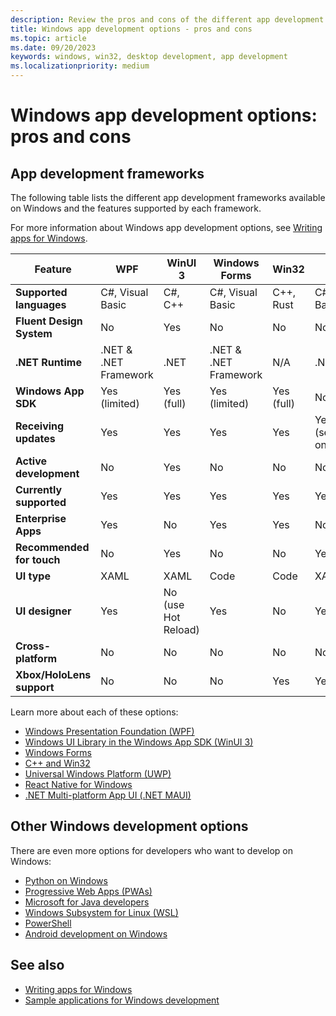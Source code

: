 ```yaml
---
description: Review the pros and cons of the different app development options available on Windows.
title: Windows app development options - pros and cons
ms.topic: article
ms.date: 09/20/2023
keywords: windows, win32, desktop development, app development
ms.localizationpriority: medium
---
```


# Windows app development options: pros and cons

## App development frameworks

The following table lists the different app development frameworks available on Windows and the features supported by each framework.

For more information about Windows app development options, see [Writing apps for Windows](index.md).

| Feature | WPF | WinUI 3 | Windows Forms | Win32 | UWP | React Native | .NET MAUI |
| --- | --- | --- | --- | --- | --- | --- | --- |
| **Supported languages** | C#, Visual Basic | C#, C++ | C#, Visual Basic | C++, Rust | C#, C++, Visual Basic | JavaScript, TypeScript | C# |
| **Fluent Design System** | No | Yes | No | No | No | Yes | Yes |
| **.NET Runtime** | .NET & .NET Framework | .NET | .NET & .NET Framework | N/A | .NET | N/A | .NET |
| **Windows App SDK** | Yes (limited) | Yes (full) | Yes (limited) | Yes (full) | No | No | No |
| **Receiving updates** | Yes | Yes | Yes | Yes | Yes (security/bugfix only) | Yes | Yes |
| **Active development** | No | Yes | No | No | No | Yes | Yes |
| **Currently supported** | Yes | Yes | Yes | Yes | Yes | Yes | Yes |
| **Enterprise Apps** | Yes | No | Yes | Yes | No | Yes | No |
| **Recommended for touch** | No | Yes | No | No | Yes | Yes | Yes |
| **UI type** | XAML | XAML | Code | Code | XAML | HTML/CSS | XAML/Code |
| **UI designer** | Yes | No (use Hot Reload) | Yes | No | Yes | No | No (use Hot Reload) |
| **Cross-platform** | No | No | No | No | No | Yes | Yes |
| **Xbox/HoloLens support** | No | No | No | Yes | Yes | No | No |

Learn more about each of these options:

- [Windows Presentation Foundation (WPF)](/dotnet/desktop/wpf/)
- [Windows UI Library in the Windows App SDK (WinUI 3)](/windows/apps/winui/winui3/)
- [Windows Forms](/dotnet/desktop/winforms/)
- [C++ and Win32](/windows/win32/)
- [Universal Windows Platform (UWP)](/windows/uwp/)
- [React Native for Windows](/windows/dev-environment/javascript/react-native-for-windows)
- [.NET Multi-platform App UI (.NET MAUI)](/dotnet/maui/)

## Other Windows development options

There are even more options for developers who want to develop on Windows:

- [Python on Windows](/windows/python/)
- [Progressive Web Apps (PWAs)](/microsoft-edge/progressive-web-apps-chromium/)
- [Microsoft for Java developers](/java/)
- [Windows Subsystem for Linux (WSL)](/windows/wsl/)
- [PowerShell](/powershell/)
- [Android development on Windows](/windows/android/overview)

## See also

- [Writing apps for Windows](index.md)
- [Sample applications for Windows development](samples.md)
